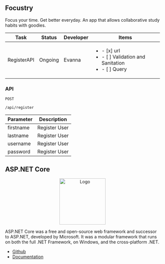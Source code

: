 ## Focustry

Focus your time. Get better everyday. An app that allows collaborative study habits with goodies.

| Task    | Status | Developer  | Items    | 
| ------- | ------ | ---------- | -------- |
| RegisterAPI | Ongoing | Evanna | <ul><li>- [x] url</li><li>- [ ] Validation and Sanitation</li><li>- [ ] Query</li></ul> |

### API

`POST`
```
/api/register
```

| Parameter | Description |
| --------- | ----------- |
| firstname | Register User | 
| lastname | Register User | 
| username | Register User | 
| password | Register User | 




## ASP.NET Core

<p align="center"><img src="https://i.imgur.com/dzHmxlz.png" width="150px" height="auto" alt="Logo"></a></p>

ASP.NET Core was a free and open-source web framework and successor to ASP.NET, developed by Microsoft. It was a modular framework that runs on both the full .NET Framework, on Windows, and the cross-platform .NET.

* [Github](https://github.com/dotnet/aspnetcore)
* [Documentation](https://learn.microsoft.com/en-us/aspnet/core/)

